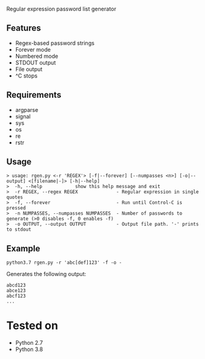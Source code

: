 Regular expression password list generator

## Features

* Regex-based password strings
* Forever mode
* Numbered mode
* STDOUT output
* File output
* ^C stops

## Requirements

* argparse
* signal
* sys
* os
* re
* rstr

## Usage

```
> usage: rgen.py <-r 'REGEX'> [-f|--forever] [--numpasses <n>] [-o|--output] <[filename|-]> [-h|--help]
>  -h, --help            show this help message and exit
>  -r REGEX, --regex REGEX              - Regular expression in single quotes
>  -f, --forever                        - Run until Control-C is pressed
>  -n NUMPASSES, --numpasses NUMPASSES  - Number of passwords to generate (>0 disables -f, 0 enables -f)
>  -o OUTPUT, --output OUTPUT           - Output file path. '-' prints to stdout
```

## Example

```
python3.7 rgen.py -r 'abc[def]123' -f -o -
```

Generates the following output:

```
abcd123
abce123
abcf123
...
```

# Tested on

* Python 2.7
* Python 3.8
